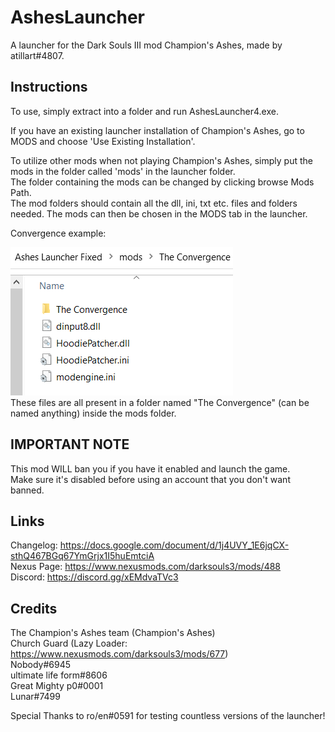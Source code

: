 # AshesLauncher
A launcher for the Dark Souls III mod Champion's Ashes, made by atillart#4807.  


## Instructions
To use, simply extract into a folder and run AshesLauncher4.exe.

If you have an existing launcher installation of Champion's Ashes, go to MODS and choose 'Use Existing Installation'.

To utilize other mods when not playing Champion's Ashes, simply put the mods in the folder called 'mods' in the launcher folder.  
The folder containing the mods can be changed by clicking browse Mods Path.  
The mod folders should contain all the dll, ini, txt etc. files and folders needed. The mods can then be chosen in the MODS tab in the launcher.  

Convergence example:  

![image](https://github.com/Atillart-One/AshesLauncher/blob/main/scrn.png)  
These files are all present in a folder named "The Convergence" (can be named anything) inside the mods folder.

## IMPORTANT NOTE
This mod WILL ban you if you have it enabled and launch the game.   
Make sure it's disabled before using an account that you don't want banned.

## Links
Changelog: 	  https://docs.google.com/document/d/1j4UVY_1E6jqCX-sthQ467BGq67YmGrjx1I5huEmtciA  
Nexus Page: 	https://www.nexusmods.com/darksouls3/mods/488  
Discord: 	    https://discord.gg/xEMdvaTVc3

## Credits
The Champion's Ashes team  (Champion's Ashes)   
Church Guard (Lazy Loader: https://www.nexusmods.com/darksouls3/mods/677)  
Nobody#6945  
ultimate life form#8606  
Great Mighty p0#0001  
Lunar#7499  

Special Thanks to ro/en#0591 for testing countless versions of the launcher!
